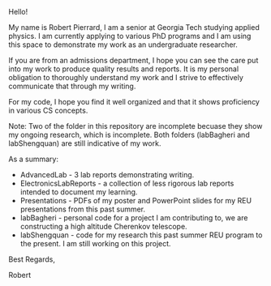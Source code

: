 Hello!

My name is Robert Pierrard, I am a senior at Georgia Tech studying applied physics. I am currently applying to various PhD programs and I am using this space to demonstrate my work as an undergraduate researcher.

If you are from an admissions department, I hope you can see the care put into my work to produce quality results and reports. It is my personal obligation to thoroughly understand my work and I strive to effectively communicate that through my writing.

For my code, I hope you find it well organized and that it shows proficiency in various CS concepts.

Note: Two of the folder in this repository are incomplete becuase they show my ongoing research, which is incomplete. Both folders (labBagheri and labShengquan) are still indicative of my work.

As a summary:  
*  AdvancedLab - 3 lab reports demonstrating writing.  
*  ElectronicsLabReports - a collection of less rigorous lab reports intended to document my learning.  
*  Presentations - PDFs of my poster and PowerPoint slides for my REU presentations from this past summer.  
*  labBagheri - personal code for a project I am contributing to, we are constructing a high altitude Cherenkov telescope.  
*  labShengquan - code for my research this past summer REU program to the present. I am still working on this project.  
  
Best Regards,

Robert
